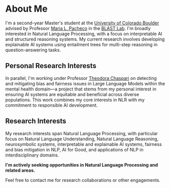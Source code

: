 <!-- Write your biography here. Tell the world about yourself. Link to your favorite [subreddit](http://reddit.com). You can put a picture in, too. The code is already in, just name your picture `prof_pic.jpg` and put it in the `img/` folder.

Put your address / P.O. box / other info right below your picture. You can also disable any these elements by editing `profile` property of the YAML header of your `_pages/about.md`. Edit `_bibliography/papers.bib` and Jekyll will render your [publications page](/al-folio/publications/) automatically.

Link to your social media connections, too. This theme is set up to use [Font Awesome icons](https://fontawesome.com/) and [Academicons](https://jpswalsh.github.io/academicons/), like the ones below. Add your Facebook, Twitter, LinkedIn, Google Scholar, or just disable all of them. -->

# About Me

I'm a second-year Master's student at the [University of Colorado Boulder](https://www.colorado.edu/cs/) advised by Professor [Maria L. Pacheco](https://blast-cu.github.io/mlpacheco/) in the [BLAST Lab](https://blast-cu.github.io/). I'm broadly interested in Natural Language Processing, with a focus on interpretable AI and structured reasoning systems. My current research involves developing explainable AI systems using entailment trees for multi-step reasoning in question-answering tasks.

## Personal Research Interests

In parallel, I'm working under Professor [Theodora Chaspari](https://www.colorado.edu/cs/theodora-chaspari) on detecting and mitigating bias and fairness issues in Large Language Models within the mental health domain—a project that stems from my personal interest in ensuring AI systems are equitable and beneficial across diverse populations. This work combines my core interests in NLR with my commitment to responsible AI development.

## Research Interests

My research interests span Natural Language Processing, with particular focus on Natural Language Understanding, Natural Language Reasoning, neurosymbolic systems, interpretable and explainable AI systems, fairness and bias mitigation in NLP, AI for Good, and applications of NLP in interdisciplinary domains.

**I'm actively seeking opportunities in Natural Language Processing and related areas.**

Feel free to contact me for research collaborations or other engagements.